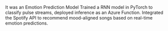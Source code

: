 It was an Emotion Prediction Model
Trained a RNN model in PyTorch to classify pulse streams, deployed inference as an Azure Function.
Integrated the Spotify API to recommend mood-aligned songs based on real-time emotion predictions.
